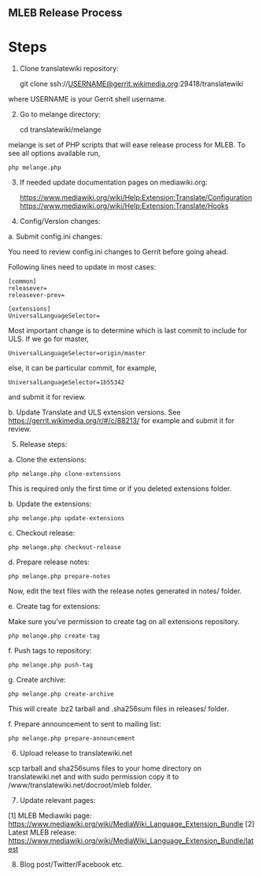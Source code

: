 MLEB Release Process
--------------------

Steps
=====

1. Clone translatewiki repository:

    git clone ssh://USERNAME@gerrit.wikimedia.org:29418/translatewiki

where USERNAME is your Gerrit shell username.

2. Go to melange directory:

    cd translatewiki/melange

melange is set of PHP scripts that will ease release process for MLEB.
To see all options available run,

    php melange.php

3. If needed update documentation pages on mediawiki.org:

    https://www.mediawiki.org/wiki/Help:Extension:Translate/Configuration
    https://www.mediawiki.org/wiki/Help:Extension:Translate/Hooks

4. Config/Version changes:

a. Submit config.ini changes:

You need to review config.ini changes to Gerrit before going ahead.

Following lines need to update in most cases:

    [common]
    releasever=
    releasever-prev=

    [extensions]
    UniversalLanguageSelector=

Most important change is to determine which is last commit to include for ULS.
If we go for master,

    UniversalLanguageSelector=origin/master

else, it can be particular commit, for example,

    UniversalLanguageSelector=1b55342

and submit it for review.

b. Update Translate and ULS extension versions. See https://gerrit.wikimedia.org/r/#/c/88213/
for example and submit it for review.

5. Release steps:

a. Clone the extensions:

    php melange.php clone-extensions

This is required only the first time or if you deleted extensions folder.

b. Update the extensions:

    php melange.php update-extensions

c. Checkout release:

    php melange.php checkout-release

d. Prepare release notes:

    php melange.php prepare-notes

Now, edit the text files with the release notes generated in notes/ folder.

e. Create tag for extensions:

Make sure you've permission to create tag on all extensions repository.

    php melange.php create-tag

f. Push tags to repository:

    php melange.php push-tag

g. Create archive:

    php melange.php create-archive

This will create .bz2 tarball and .sha256sum files in releases/ folder.

f. Prepare announcement to sent to mailing list:

    php melange.php prepare-announcement

6. Upload release to translatewiki.net

scp tarball and sha256sums files to your home directory on translatewiki.net
and with sudo permission copy it to /www/translatewiki.net/docroot/mleb folder.

7. Update relevant pages:

[1] MLEB Mediawiki page: https://www.mediawiki.org/wiki/MediaWiki_Language_Extension_Bundle
[2] Latest MLEB release: https://www.mediawiki.org/wiki/MediaWiki_Language_Extension_Bundle/latest

8. Blog post/Twitter/Facebook etc.
